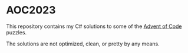 # AOC2023

This repository contains my C# solutions to some of the [Advent of Code](https://adventofcode.com/2023) puzzles.

The solutions are not optimized, clean, or pretty by any means.
